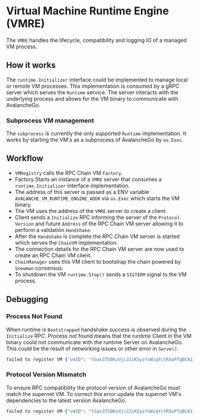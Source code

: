 # Virtual Machine Runtime Engine (VMRE)

The `VMRE` handles the lifecycle, compatibility and logging IO of a managed VM process.

## How it works

The `runtime.Initializer` interface could be implemented to manage local or remote VM processes.
This implementation is consumed by a gRPC server which serves the `Runtime`
service. The server interacts with the underlying process and allows for the VM
binary to communicate with AvalancheGo.

### Subprocess VM management

The `subprocess` is currently the only supported `Runtime` implementation.
It works by starting the VM's as a subprocess of AvalancheGo by `os.Exec`.

## Workflow

- `VMRegistry` calls the RPC Chain VM `Factory`.
- Factory Starts an instance of a `VMRE` server that consumes a `runtime.Initializer` interface implementation.
- The address of this server is passed as a ENV variable `AVALANCHE_VM_RUNTIME_ENGINE_ADDR` via `os.Exec` which starts the VM binary.
- The VM uses the address of the `VMRE` server to create a client.
- Client sends a `Initialize` RPC informing the server of the `Protocol Version` and future `Address` of the RPC Chain VM server allowing it to perform a validation `Handshake`.
- After the `Handshake` is complete the RPC Chain VM server is started which serves the `ChainVM` implementation.
- The connection details for the RPC Chain VM server are now used to create an RPC Chain VM client.
- `ChainManager` uses this VM client to bootstrap the chain powered by `Snowman` consensus.
- To shutdown the VM `runtime.Stop()` sends a `SIGTERM` signal to the VM process.

## Debugging

### Process Not Found

When runtime is `Bootstrapped` handshake success is observed during the `Initialize` RPC. Process not found means that the runtime Client in the VM binary could not communicate with the runtime Server on AvalancheGo. This could be the result of networking issues or other error in `Serve()`.

```bash
failed to register VM {"vmID": "tGas3T58KzdjcJ2iKSyiYsWiqYctRXaPTqBCA11BqEkNg8kPc", "error": "handshake failed: timeout"}
```

### Protocol Version Mismatch

To ensure RPC compatibility the protocol version of AvalancheGo must match the supernet VM. To correct this error update the supernet VM's dependencies to the latest version AvalancheGo.

```bash
failed to register VM {"vmID": "tGas3T58KzdjcJ2iKSyiYsWiqYctRXaPTqBCA11BqEkNg8kPc", "error": "handshake failed: protocol version mismatch avalanchego: 19 vm: 18"}
```
